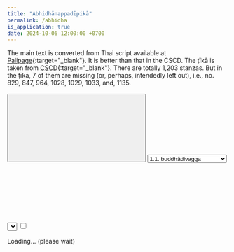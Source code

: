 ```yaml
---
title: "Abhidhānappadīpikā"
permalink: /abhidha
is_application: true
date: 2024-10-06 12:00:00 +0700
---
```


The main text is converted from Thai script available at [Palipage](https://sites.google.com/view/palipage){:target="\_blank"}. It is better than that in the CSCD. The ṭīkā is taken from [CSCD](https://tipitaka.org/romn){:target="\_blank"}. There are totally 1,203 stanzas. But in the ṭīkā, 7 of them are missing (or, perhaps, intendedly left out), i.e., no. 829, 847, 964, 1028, 1029, 1033, and, 1135.

<div id="toolbar" style="padding-bottom:10px;padding-top:3px;z-index:10;">
<span class="toolbarbg">
<button onClick="bcUtil.toggleToolBar(abhidhaReader);"><svg class="icon"><use xlink:href="/assets/fontawesome/custom.svg#window-maximize"></use></svg></button>
<select id="chapterselector" onChange="abhidhaReader.goChapter();">
<optgroup label="1. Saggakaṇḍa">
<option value="1.1">1.1. buddhādivagga</option>
<option value="1.2">1.2. saggādivagga</option>
<option value="1.3">1.3. disādivagga</option>
<option value="1.4">1.4. kusalādivagga</option>
<option value="1.5">1.5. cittādivagga</option>
</optgroup>
<optgroup label="2. Bhūkaṇḍa">
<option value="2.1">2.1. bhūmivagga </option>
<option value="2.2">2.2. puravagga</option>
<option value="2.3">2.3. naravagga</option>
<option value="2.4">2.4. catubbaṇṇavagga</option>
<option value="2.5">2.5. araññavagga </option>
<option value="2.6">2.6. araññādivagga </option>
<option value="2.7">2.7. pātālavagga </option>
</optgroup>
<optgroup label="3. Sāmaññakaṇḍa">
<option value="3.1">3.1. visesyādhīnavagga </option>
<option value="3.2">3.2. saṃkiṇṇavagga </option>
<option value="3.3">3.3. anekatthavagga </option>
<option value="3.4">3.4. abyayavagga</option>
</optgroup>
</select>
<select id="suttaselector" title="Stanza number to go" onChange="abhidhaReader.goSutta();"></select>
<label for="xref" title="Show Xref"><input type="checkbox" id="xref" onClick="abhidhaReader.updateDisplay();"><svg class="icon"><use xlink:href="/assets/fontawesome/custom.svg#link"></use></svg></label>
</span>
</div>
<div id="textdisplay" style="text-align:left;padding-top:5px;">Loading... (please wait)</div>
<script src="/assets/js/abhidhareader.js"></script>
<script src="/assets/js/pako_inflate.min.js"></script>
<script>
abhidhaReader.util = bcUtil;
abhidhaReader.loadText();
</script>


